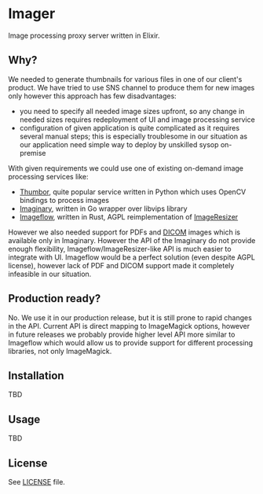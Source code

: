 # Imager

Image processing proxy server written in Elixir.

## Why?

We needed to generate thumbnails for various files in one of our client's
product.  We have tried to use SNS channel to produce them for new images only
however this approach has few disadvantages:

- you need to specify all needed image sizes upfront, so any change in needed
  sizes requires redeployment of UI and image processing service
- configuration of given application is quite complicated as it requires several
  manual steps; this is especially troublesome in our situation as our
  application need simple way to deploy by unskilled sysop on-premise

With given requirements we could use one of existing on-demand image processing
services like:

- [Thumbor](https://github.com/thumbor/thumbor), quite popular service written
  in Python which uses OpenCV bindings to process images
- [Imaginary](https://github.com/h2non/imaginary), written in Go wrapper over
  libvips library
- [Imageflow](https://github.com/imazen/imageflow), written in Rust, AGPL
  reimplementation of [ImageResizer](https://imageresizing.net)

However we also needed support for PDFs and [DICOM][] images which is available
only in Imaginary.  However the API of the Imaginary do not provide enough
flexibility, Imageflow/ImageResizer-like API is much easier to integrate with
UI.  Imageflow would be a perfect solution (even despite AGPL license), however
lack of PDF and DICOM support made it completely infeasible in our situation.

## Production ready?

No.  We use it in our production release, but it is still prone to rapid changes
in the API.  Current API is direct mapping to ImageMagick options, however in
future releases we probably provide higher level API more similar to Imageflow
which would allow us to provide support for different processing libraries, not
only ImageMagick.

## Installation

TBD

## Usage

TBD

## License

See [LICENSE](LICENSE) file.

[DICOM]: https://en.wikipedia.org/wiki/DICOM "DICOM - Wikipedia"
